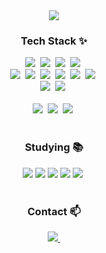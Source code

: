 <!--타이틀 부분-->
<div align="center">
  <img src="https://capsule-render.vercel.app/api?type=waving&color=auto&height=300&section=header&text=LEE%20GARAM&fontColor=FFFFFF&fontSize=90&desc=DEVELOPER&fontAlignY=35&descSize=30"/>
</div>

<!--내용 부분-->
<h3 align="center">Tech Stack ✨</h3>
<div align="center">
  <img src="https://img.shields.io/badge/Vue.js-4FC08D.svg?style=for-the-badge&logo=vue.js&logoColor=white" />&nbsp;
  <img src="https://img.shields.io/badge/Nuxt.js-00C58E.svg?style=for-the-badge&logo=nuxt.js&logoColor=white" />&nbsp;
  <img src="https://img.shields.io/badge/JavaScript-F7DF1E.svg?style=for-the-badge&logo=javascript&logoColor=black" />&nbsp;
  <img src="https://img.shields.io/badge/TypeScript-007ACC.svg?style=for-the-badge&logo=typescript&logoColor=white" />&nbsp;
</div>

<div align="center">
  <img src="https://img.shields.io/badge/Java-007396?style=for-the-badge&logo=openjdk&logoColor=white" />&nbsp;
  <img src="https://img.shields.io/badge/Spring-6DB33F.svg?style=for-the-badge&logo=spring&logoColor=white" />&nbsp;
  <img src="https://img.shields.io/badge/Spring%20Boot-6DB33F.svg?style=for-the-badge&logo=spring-boot&logoColor=white" />&nbsp;
  <img src="https://img.shields.io/badge/JPA-007396.svg?style=for-the-badge&logo=hibernate&logoColor=white" />&nbsp;
  <img src="https://img.shields.io/badge/MyBatis-000000.svg?style=for-the-badge&logo=mybatis&logoColor=white" />&nbsp;
  <img src="https://img.shields.io/badge/Node.js-339933?style=for-the-badge&logo=nodedotjs&logoColor=white" />&nbsp;
</div>

<div align="center">
  <img src="https://img.shields.io/badge/Oracle-F80000?style=for-the-badge&logo=oracle&logoColor=white" />&nbsp;
  <img src="https://img.shields.io/badge/MySQL-4479A1.svg?style=for-the-badge&logo=mysql&logoColor=white" />&nbsp;
</div>

<br>

<div align="center">
  <img src="https://img.shields.io/badge/Docker-2496ED?style=for-the-badge&logo=docker&logoColor=white" />&nbsp;
  <img src="https://img.shields.io/badge/Redis-DC382D.svg?style=for-the-badge&logo=redis&logoColor=white" />&nbsp;
  <img src="https://img.shields.io/badge/Nginx-009639.svg?style=for-the-badge&logo=nginx&logoColor=white" />&nbsp;
</div>


<br>

<h3 align="center">Studying 📚</h3>
<div align="center">
  <img src="https://img.shields.io/badge/대용량%20아키텍처-FF4154?style=for-the-badge&logo=apachekafka&logoColor=white" />
  <img src="https://img.shields.io/badge/Real%20MySQL%208.0-3578E5?style=for-the-badge&logo=mysql&logoColor=white" />
  <img src="https://img.shields.io/badge/DevOps-F08080?style=for-the-badge&logo=jenkins&logoColor=white" />
  <img src="https://img.shields.io/badge/Python-3578E5?style=for-the-badge&logo=python&logoColor=yellow" />
  <img src="https://img.shields.io/badge/RabbitMQ-FF6600?style=for-the-badge&logo=rabbitmq&logoColor=white" />&nbsp;
</div>

<br>

<!--
<h3 align="center">🛠 Tools 🛠</h3>
<div align="center">
  <img src="https://img.shields.io/badge/git-F05033.svg?style=for-the-badge&logo=git&logoColor=white" />&nbsp
  <img src="https://img.shields.io/badge/github-181717.svg?style=for-the-badge&logo=github&logoColor=white" />&nbsp
  <img src="https://img.shields.io/badge/Notion-F3F3F3.svg?style=for-the-badge&logo=notion&logoColor=black" />&nbsp
</div>
<br>
-->

<h3 align="center">Contact 📫</h3>
<div align="center">
<!--   <a href="https://wise-dev-life.tistory.com/">
    <img src="https://img.shields.io/badge/Tistory-1EBC8F?style=for-the-badge&logo=tistory&logoColor=white"/>&nbsp
  </a> -->
  <a href="mailto:garamcreer@gmail.com">
    <img
      src="https://img.shields.io/badge/2garamssi@gmail.com-D14836?style=for-the-badge&logo=gmail&logoColor=white"/>&nbsp
  </a>
</div>

<!--
**garamssi/garamssi** is a ✨ _special_ ✨ repository because its `README.md` (this file) appears on your GitHub profile.

Here are some ideas to get you started:

- 🔭 I’m currently working on ...
- 🌱 I’m currently learning ...
- 👯 I’m looking to collaborate on ...
- 🤔 I’m looking for help with ...
- 💬 Ask me about ...
- 📫 How to reach me: ...
- 😄 Pronouns: ...
- ⚡ Fun fact: ...
-->
